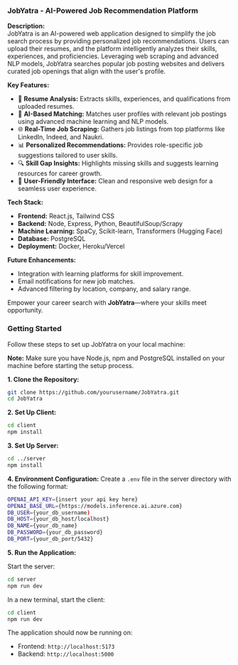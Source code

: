 ### **JobYatra - AI-Powered Job Recommendation Platform**  

**Description:**  
JobYatra is an AI-powered web application designed to simplify the job search process by providing personalized job recommendations. Users can upload their resumes, and the platform intelligently analyzes their skills, experiences, and proficiencies. Leveraging web scraping and advanced NLP models, JobYatra searches popular job posting websites and delivers curated job openings that align with the user's profile.  

**Key Features:**  
- 📄 **Resume Analysis:** Extracts skills, experiences, and qualifications from uploaded resumes.  
- 🤖 **AI-Based Matching:** Matches user profiles with relevant job postings using advanced machine learning and NLP models.  
- 🌐 **Real-Time Job Scraping:** Gathers job listings from top platforms like LinkedIn, Indeed, and Naukri.  
- 📊 **Personalized Recommendations:** Provides role-specific job suggestions tailored to user skills.  
- 🔍 **Skill Gap Insights:** Highlights missing skills and suggests learning resources for career growth.  
- 🚀 **User-Friendly Interface:** Clean and responsive web design for a seamless user experience.  

**Tech Stack:**  
- **Frontend:** React.js, Tailwind CSS  
- **Backend:** Node, Express, Python, BeautifulSoup/Scrapy  
- **Machine Learning:** SpaCy, Scikit-learn, Transformers (Hugging Face)  
- **Database:** PostgreSQL  
- **Deployment:** Docker, Heroku/Vercel  

**Future Enhancements:**  
- Integration with learning platforms for skill improvement.  
- Email notifications for new job matches.  
- Advanced filtering by location, company, and salary range.  

Empower your career search with **JobYatra**—where your skills meet opportunity.

### **Getting Started**

Follow these steps to set up JobYatra on your local machine:

**Note:** Make sure you have Node.js, npm and PostgreSQL installed on your machine before starting the setup process.

**1. Clone the Repository:**
```bash
git clone https://github.com/yourusername/JobYatra.git
cd JobYatra
```

**2. Set Up Client:**
```bash
cd client
npm install
```

**3. Set Up Server:**
```bash
cd ../server
npm install
```

**4. Environment Configuration:**
Create a `.env` file in the server directory with the following format:
```bash
OPENAI_API_KEY={insert your api key here}
OPENAI_BASE_URL={https://models.inference.ai.azure.com}
DB_USER={your_db_username)
DB_HOST={your_db_host/localhost}
DB_NAME={your_db_name}
DB_PASSWORD={your_db_password}
DB_PORT={your_db_port/5432}
```

**5. Run the Application:**

Start the server:
```bash
cd server
npm run dev
```

In a new terminal, start the client:
```bash
cd client
npm run dev
```

The application should now be running on:
- Frontend: `http://localhost:5173`
- Backend: `http://localhost:5000`
